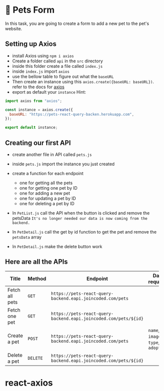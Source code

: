 # 🐶 Pets Form

In this task, you are going to create a form to add a new pet to the pet's website.

## Setting up Axios

- install Axios using `npm i axios`
- Create a folder called `api` in the `src` directory
- inside this folder create a file called `index.js`
- inside `index.js` import `axios`
- use the bellow table to figure out what the `baseURL`
- Then create an instance using this `axios.create({baseURL: baseURL})`. refer to the docs for [axios](https://axios-http.com/docs/intro)
- export as default your `instance`
  Hint:

```js
import axios from "axios";

const instance = axios.create({
  baseURL: "https://pets-react-query-backen.herokuapp.com",
});

export default instance;
```

## Creating our first API

- create another file in API called `pets.js`
- inside `pets.js` import the instance you just created
- create a function for each endpoint

  - one for getting all the pets
  - one for getting one pet by ID
  - one for adding a new pet
  - one for updating a pet by ID
  - one for deleting a pet by ID

- In `PetList.js` call the API when the button is clicked and remove the petsData `It's no longer needed our data is now coming from the backend.`
- In `PetDetail.js` call the get by id function to get the pet and remove the `petsData` array
- In `PetDetail.js` make the delete button work

## Here are all the APIs

| Title          | Method   | Endpoint                                                         | Data required                      |
| -------------- | -------- | ---------------------------------------------------------------- | ---------------------------------- |
| Fetch all pets | `GET`    | `https://pets-react-query-backend.eapi.joincoded.com/pets`       |                                    |
| Fetch one pet  | `GET`    | `https://pets-react-query-backend.eapi.joincoded.com/pets/${id}` |                                    |
| Create a pet   | `POST`   | `https://pets-react-query-backend.eapi.joincoded.com/pets`       | `name`, `image`, `type`, `adopted` |
| Delete a pet   | `DELETE` | `https://pets-react-query-backend.eapi.joincoded.com/pets/${id}` |                                    |
# react-axios
